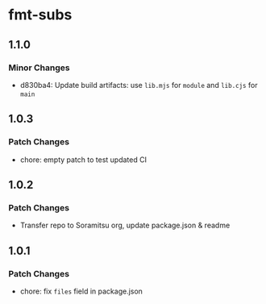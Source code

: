 # fmt-subs

## 1.1.0

### Minor Changes

- d830ba4: Update build artifacts: use `lib.mjs` for `module` and `lib.cjs` for `main`

## 1.0.3

### Patch Changes

- chore: empty patch to test updated CI

## 1.0.2

### Patch Changes

- Transfer repo to Soramitsu org, update package.json & readme

## 1.0.1

### Patch Changes

- chore: fix `files` field in package.json

